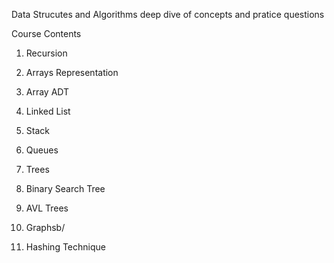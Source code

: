 Data Strucutes and Algorithms deep dive of concepts and pratice questions

Course Contents

1. Recursion

2. Arrays Representation

3. Array ADT

4. Linked List

5. Stack

6. Queues

7. Trees

8. Binary Search Tree

9. AVL Trees

10. Graphsb/

11. Hashing Technique